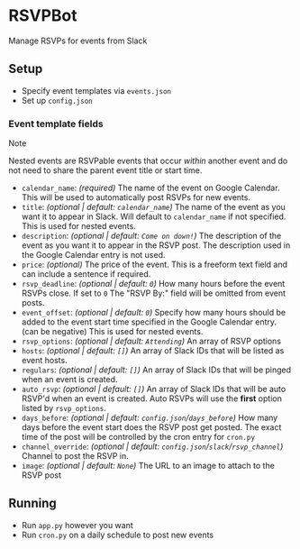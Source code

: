 # RSVPBot

Manage RSVPs for events from Slack

## Setup

* Specify event templates via `events.json`
* Set up `config.json`

### Event template fields

> [!NOTE]  
> Nested events are RSVPable events that occur *within* another event and do not need to share the parent event title or start time.

* `calendar_name`: *(required)* The name of the event on Google Calendar. This will be used to automatically post RSVPs for new events.
* `title`: *(optional | default: `calendar_name`)* The name of the event as you want it to appear in Slack. Will default to `calendar_name` if not specified. This is used for nested events.
* `description`: *(optional | default: `Come on down!`)* The description of the event as you want it to appear in the RSVP post. The description used in the Google Calendar entry is not used.
* `price`: *(optional)* The price of the event. This is a freeform text field and can include a sentence if required.
* `rsvp_deadline`: *(optional | default: `0`)* How many hours before the event RSVPs close. If set to `0` The "RSVP By:" field will be omitted from event posts.
* `event_offset`: *(optional | default: `0`)* Specify how many hours should be added to the event start time specified in the Google Calendar entry. (can be negative) This is used for nested events.
* `rsvp_options`: *(optional | default: `Attending`)* An array of RSVP options
* `hosts`: *(optional | default: `[]`)* An array of Slack IDs that will be listed as event hosts.
* `regulars`: *(optional | default: `[]`)* An array of Slack IDs that will be pinged when an event is created.
* `auto_rsvp`: *(optional | default: `[]`)* An array of Slack IDs that will be auto RSVP'd when an event is created. Auto RSVPs will use the **first** option listed by `rsvp_options`.
* `days_before`: *(optional | default: `config.json`/`days_before`)* How many days before the event start does the RSVP post get posted. The exact time of the post will be controlled by the cron entry for `cron.py`
* `channel_override`: *(optional | default: `config.json`/`slack`/`rsvp_channel`)* Channel to post the RSVP in.
* `image`: *(optional | default: `None`)* The URL to an image to attach to the RSVP post

## Running

* Run `app.py` however you want
* Run `cron.py` on a daily schedule to post new events
